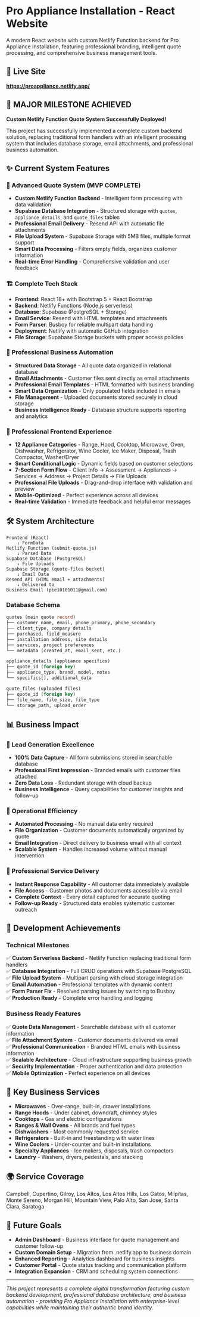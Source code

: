 # Pro Appliance Installation - React Website

A modern React website with custom Netlify Function backend for Pro Appliance Installation, featuring professional branding, intelligent quote processing, and comprehensive business management tools.

## 🚀 Live Site
**https://proappliance.netlify.app/**

## 🎉 MAJOR MILESTONE ACHIEVED
**Custom Netlify Function Quote System Successfully Deployed!**

This project has successfully implemented a complete custom backend solution, replacing traditional form handlers with an intelligent processing system that includes database storage, email attachments, and professional business automation.

## ✨ Current System Features

### 🎯 Advanced Quote System (**MVP COMPLETE**)
- **Custom Netlify Function Backend** - Intelligent form processing with data validation
- **Supabase Database Integration** - Structured storage with `quotes`, `appliance_details`, and `quote_files` tables  
- **Professional Email Delivery** - Resend API with automatic file attachments
- **File Upload System** - Supabase Storage with 5MB files, multiple format support
- **Smart Data Processing** - Filters empty fields, organizes customer information
- **Real-time Error Handling** - Comprehensive validation and user feedback

### 🏗️ Complete Tech Stack
- **Frontend**: React 18+ with Bootstrap 5 + React Bootstrap
- **Backend**: Netlify Functions (Node.js serverless)
- **Database**: Supabase (PostgreSQL + Storage)
- **Email Service**: Resend with HTML templates and attachments
- **Form Parser**: Busboy for reliable multipart data handling
- **Deployment**: Netlify with automatic GitHub integration
- **File Storage**: Supabase Storage buckets with proper access policies

### 📧 Professional Business Automation
- **Structured Data Storage** - All quote data organized in relational database
- **Email Attachments** - Customer files sent directly as email attachments
- **Professional Email Templates** - HTML formatted with business branding
- **Smart Data Organization** - Only populated fields included in emails
- **File Management** - Uploaded documents stored securely in cloud storage
- **Business Intelligence Ready** - Database structure supports reporting and analytics

### 🎨 Professional Frontend Experience
- **12 Appliance Categories** - Range, Hood, Cooktop, Microwave, Oven, Dishwasher, Refrigerator, Wine Cooler, Ice Maker, Disposal, Trash Compactor, Washer/Dryer
- **Smart Conditional Logic** - Dynamic fields based on customer selections
- **7-Section Form Flow** - Client Info → Assessment → Appliances → Services → Address → Project Details → File Uploads
- **Professional File Uploads** - Drag-and-drop interface with validation and preview
- **Mobile-Optimized** - Perfect experience across all devices
- **Real-time Validation** - Immediate feedback and helpful error messages

## 🛠️ System Architecture

```
Frontend (React)
    ↓ FormData
Netlify Function (submit-quote.js)
    ↓ Parsed Data
Supabase Database (PostgreSQL)
    ↓ File Uploads
Supabase Storage (quote-files bucket)
    ↓ Email Data
Resend API (HTML email + attachments)
    ↓ Delivered to
Business Email (pie10101011@gmail.com)
```

### Database Schema
```sql
quotes (main quote record)
├── customer_name, email, phone_primary, phone_secondary
├── client_type, company details
├── purchased, field_measure
├── installation address, site details  
├── services, project preferences
└── metadata (created_at, email_sent, etc.)

appliance_details (appliance specifics)
├── quote_id (foreign key)
├── appliance_type, brand, model, notes
└── specifics[], additional_data

quote_files (uploaded files)  
├── quote_id (foreign key)
├── file_name, file_size, file_type
└── storage_path, upload_order
```

## 📊 Business Impact

### 🎯 Lead Generation Excellence
- **100% Data Capture** - All form submissions stored in searchable database
- **Professional First Impression** - Branded emails with customer files attached
- **Zero Data Loss** - Redundant storage with cloud backup
- **Business Intelligence** - Query capabilities for customer insights and follow-up

### 🚀 Operational Efficiency  
- **Automated Processing** - No manual data entry required
- **File Organization** - Customer documents automatically organized by quote
- **Email Integration** - Direct delivery to business email with all context
- **Scalable System** - Handles increased volume without manual intervention

### 💼 Professional Service Delivery
- **Instant Response Capability** - All customer data immediately available
- **File Access** - Customer photos and documents accessible via email
- **Complete Context** - Every detail captured for accurate quoting
- **Follow-up Ready** - Structured data enables systematic customer outreach

## 🔧 Development Achievements

### Technical Milestones
✅ **Custom Serverless Backend** - Netlify Function replacing traditional form handlers  
✅ **Database Integration** - Full CRUD operations with Supabase PostgreSQL  
✅ **File Upload System** - Multipart parsing with cloud storage integration  
✅ **Email Automation** - Professional templates with dynamic content  
✅ **Form Parser Fix** - Resolved parsing issues by switching to Busboy  
✅ **Production Ready** - Complete error handling and logging  

### Business Ready Features
✅ **Quote Data Management** - Searchable database with all customer information  
✅ **File Attachment System** - Customer documents delivered via email  
✅ **Professional Communication** - Branded HTML emails with business information  
✅ **Scalable Architecture** - Cloud infrastructure supporting business growth  
✅ **Security Implementation** - Proper authentication and data protection  
✅ **Mobile Optimization** - Perfect experience on all devices  

## 🌟 Key Business Services
- **Microwaves** - Over-range, built-in, drawer installations
- **Range Hoods** - Under cabinet, downdraft, chimney styles  
- **Cooktops** - Gas and electric configurations
- **Ranges & Wall Ovens** - All brands and fuel types
- **Dishwashers** - Most commonly requested service
- **Refrigerators** - Built-in and freestanding with water lines
- **Wine Coolers** - Under-counter and built-in installations
- **Specialty Appliances** - Ice makers, disposals, trash compactors
- **Laundry** - Washers, dryers, pedestals, and stacking

## 🌍 Service Coverage
Campbell, Cupertino, Gilroy, Los Altos, Los Altos Hills, Los Gatos, Milpitas, Monte Sereno, Morgan Hill, Mountain View, Palo Alto, San Jose, Santa Clara, Saratoga

## 🚀 Future Goals
- **Admin Dashboard** - Business interface for quote management and customer follow-up
- **Custom Domain Setup** - Migration from .netlify.app to business domain
- **Enhanced Reporting** - Analytics dashboard for business insights  
- **Customer Portal** - Quote status tracking and communication platform
- **Integration Expansion** - CRM and scheduling system connections

---

*This project represents a complete digital transformation featuring custom backend development, professional database architecture, and business automation - providing Pro Appliance Installation with enterprise-level capabilities while maintaining their authentic brand identity.*